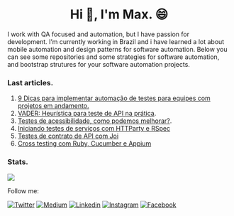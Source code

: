 <h1 align="center">Hi 👋, I'm Max. 😄 </h1>

<!--
**maximilianoalves/maximilianoalves** is a ✨ _special_ ✨ repository because its `README.md` (this file) appears on your GitHub profile.
-->
I work with QA focused and automation, but I have passion for development. 
I’m currently working in Brazil and i have learned a lot about mobile automation and design patterns for software automation.
Below you can see some repositories and some strategies for software automation, and bootstrap strutures for your software automation projects.

### Last articles. 

1. [9 Dicas para implementar automação de testes para equipes com projetos em andamento.](https://medium.com/@maximilianoalves/9-dicas-para-implementar-automa%C3%A7%C3%A3o-de-testes-para-equipes-com-projetos-em-andamento-89201c65d2d8)  
2. [VADER: Heurística para teste de API na prática](https://medium.com/@maximilianoalves/vader-heuristica-para-teste-de-api-na-pratica-fcf78c6acec). 
3. [Testes de acessibilidade, como podemos melhorar?](https://medium.com/cwi-software/testes-de-acessibilidade-porque-sao-pouco-explorados-4636d1d4b1f). 
4. [Iniciando testes de serviços com HTTParty e RSpec](https://medium.com/cwi-software/https-medium-com-maximilianoalves-iniciando-testes-de-servicos-com-httparty-e-rspec-366fe93525ab)
5. [Testes de contrato de API com Joi](https://medium.com/cwi-software/testes-de-contrato-de-api-com-joi-1ce552fe2531)
6. [Cross testing com Ruby, Cucumber e Appium](https://medium.com/cwi-software/cross-testingo-com-ruby-cucumber-e-appium-32bc1f08fb86)  

### Stats. 
![ ](https://github-profile-summary-cards.vercel.app/api/cards/profile-details?username=maximilianoalves&theme=monokai)

Follow me:

[![Twitter](https://badgen.net/badge/Twitter/%40max_dacruz?icon=twitter)](https://twitter.com/max_dacruz)
[![Medium](https://badgen.net/badge/Medium/%40maximilianoalves?icon=medium)](https://medium.com/@maximilianoalves)
[![Linkedin](https://badgen.net/badge/Linkedin/maximilianodacruz?icon=linkedin)](https://www.linkedin.com/in/maximilianodacruz/)
[![Instagram](https://badgen.net/badge/Instagram/max_dacruz?icon=instagram)](https://www.instagram.com/max_dacruz/)
[![Facebook](https://badgen.net/badge/Facebook/maximilianoalvesdacruz?icon=facebook)](https://www.facebook.com/maximilianoalvesdacruz)
